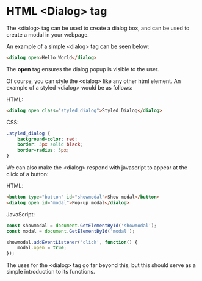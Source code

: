 # HTML \<Dialog\> tag

The \<dialog> tag can be used to create a dialog box, and can be used to create a modal in your webpage.

An example of a simple \<dialog> tag can be seen below:

```html
<dialog open>Hello World</dialog>
```

The **open** tag ensures the dialog popup is visible to the user.

Of course, you can style the \<dialog> like any other html element. An example of a styled \<dialog> would be as follows:

HTML:

```html
<dialog open class="styled_dialog">Styled Dialog</dialog>
```

CSS:

```css
.styled_dialog {
    background-color: red;
    border: 3px solid black;
    border-radius: 5px;
}
```

We can also make the \<dialog> respond with javascript to appear at the click of a button:

HTML:

```html
<button type="button" id="showmodal">Show modal</button>
<dialog open id="modal">Pop-up modal</dialog>
```

JavaScript:

```javascript
const showmodal = document.GetElementById('showmodal');
const modal = document.GetElementById('modal');

showmodal.addEventListener('click', function() {
    modal.open = true;
});
```

The uses for the \<dialog> tag go far beyond this, but this should serve as a simple introduction to its functions.